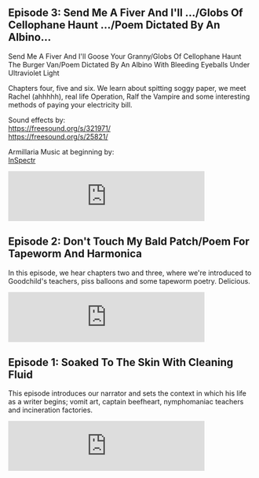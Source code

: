 <!-- 
## Episode 4: Obscene Phonecalls/The Pixies/Gabba Gabba/Felt Tip Pens
<p>
HOLY COW. Chapters seven, eight, nine and ten! HOORAY! We learn that our protagonist can no longer get high, LOVES Roy Orbison, cannot PISS unless listening to the Pixies and literally drinks so much, his liver makes a mouth appearance.
</p>
<p>
Sound effects:<br />
<a href="https://freesound.org/s/92938/">https://freesound.org/s/92938/</a><br />
<a href="https://freesound.org/s/150402/">https://freesound.org/s/150402/<a>
</p>
<p>
Music:<br />
<a href="http://freemusicarchive.org/music/A_A_Aalto/Connections/Focus">Focus</a><br />
<a href="http://freemusicarchive.org/music/Blue_Dot_Sessions/Love_and_Weasel/Cupcake_Marshall">Cupcake_Marshall</a>
</p>
-->


<h2>Episode 3: Send Me A Fiver And I'll .../Globs Of Cellophane Haunt .../Poem Dictated By An Albino...</h2>
<p>
Send Me A Fiver And I'll Goose Your Granny/Globs Of Cellophane Haunt The Burger Van/Poem Dictated By An Albino With Bleeding Eyeballs Under Ultraviolet Light
</p>
<p>
Chapters four, five and six. We learn about spitting soggy paper, we meet Rachel (ahhhhh), real life Operation, Ralf the Vampire and some interesting methods of paying your electricity bill.
</p>
<p>
Sound effects by:<br />
<a href="https://freesound.org/s/321971/">https://freesound.org/s/321971/</a><br />
<a href="https://freesound.org/s/25821/">https://freesound.org/s/25821/</a>
</p>
<p>
Armillaria Music at beginning by:<br />
<a href="http://freemusicarchive.org/music/InSpectr/">InSpectr</a><br />
</p>

<iframe src="https://anchor.fm/auto-biog-queasy-memoirs/embed/episodes/Episode-3-Send-Me-A-Fiver-And-Ill----Globs-Of-Cellophane-Haunt----Poem-Dictated-By-An-Albino-e3387a" height="102px" width="400px" frameborder="0" scrolling="no"></iframe>



<h2>Episode 2: Don't Touch My Bald Patch/Poem For Tapeworm And Harmonica</h2>
<p>
In this episode, we hear chapters two and three, where we're introduced to Goodchild's teachers, piss balloons and some tapeworm poetry. Delicious.
</p>
<iframe src="https://anchor.fm/auto-biog-queasy-memoirs/embed/episodes/Episode-2-Dont-Touch-My-Bald-PatchPoem-For-Tapeworm-And-Harmonica-e31fs3" height="102px" width="400px" frameborder="0" scrolling="no"></iframe>



<h2>Episode 1: Soaked To The Skin With Cleaning Fluid</h2>
<p>
This episode introduces our narrator and sets the context in which his life as a writer begins; vomit art, captain beefheart, nymphomaniac teachers and incineration factories.
</p>
<iframe src="https://anchor.fm/auto-biog-queasy-memoirs/embed/episodes/Episode-1-Soaked-To-The-Skin-With-Cleaning-Fluid-e2v5rm" height="102px" width="400px" frameborder="0" scrolling="no"></iframe>
